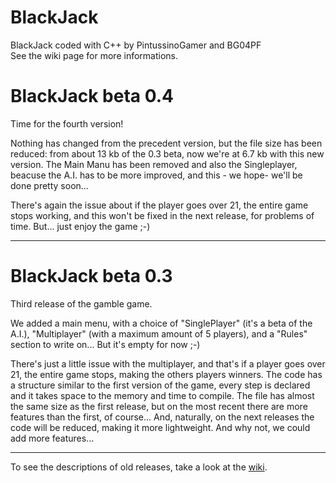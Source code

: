 # BlackJack
BlackJack coded with C++ by PintussinoGamer and BG04PF <br>
See the wiki page for more informations.
<br>

# BlackJack beta 0.4
Time for the fourth version!

Nothing has changed from the precedent version, but the file size has been reduced: from about 13 kb of the 0.3 beta, now we're at 6.7 kb with this new version.
The Main Manu has been removed and also the Singleplayer, beacuse the A.I. has to be more improved, and this - we hope- we'll be done pretty soon...

There's again the issue about if the player goes over 21, the entire game stops working, and this won't be fixed in the next release, for problems of time.
But... just enjoy the game ;-)

---------------------------------------------------------------------------------------------------------------------
# BlackJack beta 0.3
Third release of the gamble game.

We added a main menu, with a choice of "SinglePlayer" (it's a beta of the A.I.), "Multiplayer" (with a maximum amount of 5 players), and a "Rules" section to write on... But it's empty for now ;-)

There's just a little issue with the multiplayer, and that's if a player goes over 21, the entire game stops, making the others players winners.
The code has a structure similar to the first version of the game, every step is declared and it takes space to the memory and time to compile.
The file has almost the same size as the first release, but on the most recent there are more features than the first, of course...
And, naturally, on the next releases the code will be reduced, making it more lightweight.
And why not, we could add more features...

-----------------------------------------------------------------------------------------------------------------------

To see the descriptions of old releases, take a look at the <a href="https://github.com/BGintussino/BlackJack/wiki/Archive-of-announces-of-old-releases">wiki</a>.

